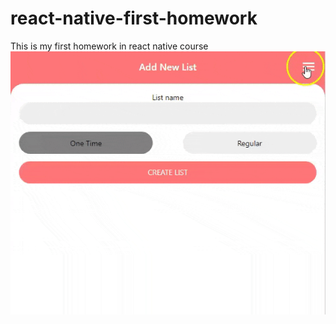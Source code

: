 # react-native-first-homework
This is my first homework in react native course
![](ezgif.com-optimize.gif)
